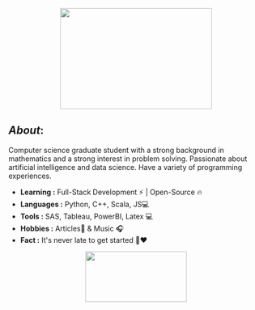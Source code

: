 <p align="center">
  <img width="300" height="200" src="https://i2.wp.com/www.bestworldevents.com/wp-content/uploads/2020/05/Hello-Gif.gif?resize=498%2C498">
</p>

## <i>About</i>:
Computer science graduate student with a strong background in mathematics and a strong interest in problem solving.
Passionate about artificial intelligence and data science.
Have a variety of programming experiences.


-  **Learning :** Full-Stack Development :zap: | Open-Source :fire:	
-  **Languages :** Python, C++, Scala, JS💻
-  **Tools :** SAS, Tableau, PowerBI, Latex 💻
-  **Hobbies :** Articles📕 & Music :headphones:
-  **Fact :** It's never late to get started 🎯:heart:


<p align="center">
  <img width="200" height="100" src="https://math.sun.ac.za/prodinger/thanks.gif">
</p>
